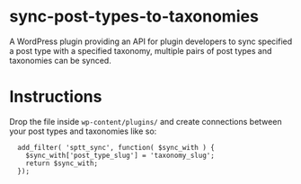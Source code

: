# sync-post-types-to-taxonomies
A WordPress plugin providing an API for plugin developers to sync specified a post type with a specified taxonomy, multiple pairs of post types and taxonomies can be synced.

# Instructions
Drop the file inside `wp-content/plugins/` and create connections between your post types and taxonomies like so:

```
  add_filter( 'sptt_sync', function( $sync_with ) {
    $sync_with['post_type_slug'] = 'taxonomy_slug';
    return $sync_with;
  });
```
